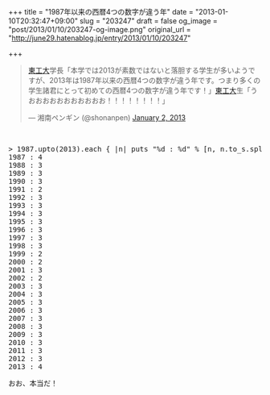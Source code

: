 +++
title = "1987年以来の西暦4つの数字が違う年"
date = "2013-01-10T20:32:47+09:00"
slug = "203247"
draft = false
og_image = "post/2013/01/10/203247-og-image.png"
original_url = "http://june29.hatenablog.jp/entry/2013/01/10/203247"

+++

<p></p>
<blockquote class="twitter-tweet">
<p><a class="keyword" href="http://d.hatena.ne.jp/keyword/%C5%EC%B9%A9%C2%E7">東工大</a>学長「本学では2013が素数ではないと落胆する学生が多いようですが、2013年は1987年以来の西暦4つの数字が違う年です。つまり多くの学生諸君にとって初めての西暦4つの数字が違う年です！」<a class="keyword" href="http://d.hatena.ne.jp/keyword/%C5%EC%B9%A9%C2%E7">東工大</a>生「うおおおおおおおおおおお！！！！！！！！」</p>— 湘南ペンギン (@shonanpen) <a href="https://twitter.com/shonanpen/status/286340316561305600" data-datetime="2013-01-02T05:17:06+00:00">January 2, 2013</a>
</blockquote>
<br>
<script async src="//platform.twitter.com/widgets.js" charset="utf-8"></script>
<pre class="code lang-ruby" data-lang="ruby" data-unlink>&gt; <span class="synConstant">1987</span>.upto(<span class="synConstant">2013</span>).each { |<span class="synIdentifier">n</span>| puts <span class="synSpecial">"</span><span class="synConstant">%d : %d</span><span class="synSpecial">"</span> % [n, n.to_s.split(<span class="synSpecial">//</span>).uniq.size] }
<span class="synConstant">1987</span> : <span class="synConstant">4</span>
<span class="synConstant">1988</span> : <span class="synConstant">3</span>
<span class="synConstant">1989</span> : <span class="synConstant">3</span>
<span class="synConstant">1990</span> : <span class="synConstant">3</span>
<span class="synConstant">1991</span> : <span class="synConstant">2</span>
<span class="synConstant">1992</span> : <span class="synConstant">3</span>
<span class="synConstant">1993</span> : <span class="synConstant">3</span>
<span class="synConstant">1994</span> : <span class="synConstant">3</span>
<span class="synConstant">1995</span> : <span class="synConstant">3</span>
<span class="synConstant">1996</span> : <span class="synConstant">3</span>
<span class="synConstant">1997</span> : <span class="synConstant">3</span>
<span class="synConstant">1998</span> : <span class="synConstant">3</span>
<span class="synConstant">1999</span> : <span class="synConstant">2</span>
<span class="synConstant">2000</span> : <span class="synConstant">2</span>
<span class="synConstant">2001</span> : <span class="synConstant">3</span>
<span class="synConstant">2002</span> : <span class="synConstant">2</span>
<span class="synConstant">2003</span> : <span class="synConstant">3</span>
<span class="synConstant">2004</span> : <span class="synConstant">3</span>
<span class="synConstant">2005</span> : <span class="synConstant">3</span>
<span class="synConstant">2006</span> : <span class="synConstant">3</span>
<span class="synConstant">2007</span> : <span class="synConstant">3</span>
<span class="synConstant">2008</span> : <span class="synConstant">3</span>
<span class="synConstant">2009</span> : <span class="synConstant">3</span>
<span class="synConstant">2010</span> : <span class="synConstant">3</span>
<span class="synConstant">2011</span> : <span class="synConstant">3</span>
<span class="synConstant">2012</span> : <span class="synConstant">3</span>
<span class="synConstant">2013</span> : <span class="synConstant">4</span>
</pre>
<p>おお、本当だ！</p>
